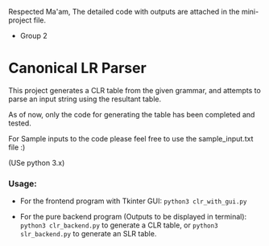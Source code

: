 Respected Ma'am,
The detailed code with outputs are attached in the mini-project file.
 
 - Group 2


# Canonical LR Parser 

  This project generates a CLR table from the given grammar, and attempts to parse an input string using the resultant table.
  
  As of now, only the code for generating the table has been completed and tested.

  For Sample inputs to the code please feel free to use the sample_input.txt file :) 

  (USe python 3.x)

### Usage:
* For the frontend program with Tkinter GUI:
  ```python3 clr_with_gui.py```
  
* For the pure backend program (Outputs to be displayed in terminal):
  ```python3 clr_backend.py```
  to generate a CLR table, or
  ```python3 slr_backend.py``` 
  to generate an SLR table.
